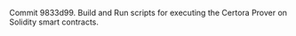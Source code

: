 Commit 9833d99.                    Build and Run scripts for executing the Certora Prover on Solidity smart contracts.